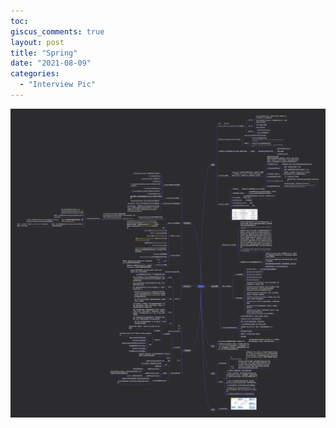 ```yaml
---
toc:
giscus_comments: true
layout: post
title: "Spring"
date: "2021-08-09"
categories: 
  - "Interview Pic"
---
```


![image.png](https://raw.githubusercontent.com/zhengstar94/zhengstar94.github.io/main/_posts/2021/08/images/Spring.png)